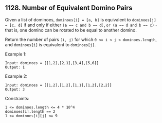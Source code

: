 ## 1128. Number of Equivalent Domino Pairs

Given a list of dominoes, `dominoes[i] = [a, b]` is equivalent to `dominoes[j] = [c, d]` if and only if either `(a == c and b == d)`, `or (a == d and b == c)` - that is, one domino can be rotated to be equal to another domino.

Return the number of pairs `(i, j)` for which `0 <= i < j < dominoes.length`, and `dominoes[i]` is equivalent to `dominoes[j]`.

Example 1:

```
Input: dominoes = [[1,2],[2,1],[3,4],[5,6]]
Output: 1
```

Example 2:

```
Input: dominoes = [[1,2],[1,2],[1,1],[1,2],[2,2]]
Output: 3
```

Constraints:

```
1 <= dominoes.length <= 4 * 10^4
dominoes[i].length == 2
1 <= dominoes[i][j] <= 9
```
